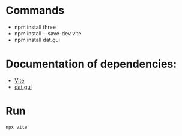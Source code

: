 # Commands
- npm install three
- npm install --save-dev vite
- npm install dat.gui
# Documentation of dependencies:
- [Vite](https://github.com/dataarts/dat.gui/tree/19c4725d03456ce5049e7131907fc0470326d5ae)
- [dat.gui](https://threejs.org/docs/index.html#manual/en/introduction/Creating-a-scene)

# Run
`npx vite`